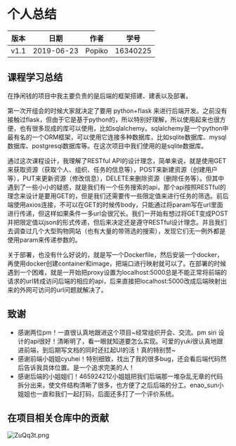 # 个人总结

| 版本 | 日期       | 作者   | 学号     |
| ---- | ---------- | ------ | -------- |
| v1.1 | 2019-06-23 | Popiko | 16340225 |

## 课程学习总结

在挣闲钱的项目中我主要负责的是后端的框架搭建、建表以及部署。

第一次开组会的时候大家就决定了要用 python+flask 来进行后端开发。之前没有接触过flask，但由于它是基于python的，所以特别好理解，所以使用起来也很方便，也有很多现成的库可以使用，比如sqlalchemy。sqlalchemy是一个python中最有名的一个ORM框架，可以使用它连接多种数据库，比如sqlite数据库、mysql数据库、postgresql数据库等。在这次项目中我们使用的是sqlite数据库。

通过这次课程设计，我理解了RESTful API的设计理念，简单来说，就是使用GET来获取资源（获取个人、组织、任务的信息等），POST来新建资源（创建用户等），PUT来更新资源（修改信息），DELETE来删除资源（删除任务等）。但其中遇到了一些小小的疑惑，就是我们有一个任务搜索的api，那个api按照RESTful的理念来设计是要用GET的，但是我们还需要传一些限定值来进行任务的筛选。前后端使用axios连接，不可以在GET的时候传body，只能通过将param写在url里面进行传递，但这样如果条件一多url会很冗长。我们一开始有想过将GET变成POST并把限定值以json的形式传递，但后来决定还是遵守RESTful设计理念。并且我们去调查过几个大型购物网站（也有大量的带筛选的搜索），发现它们无一例外都是使用param来传递参数的。

关于部署，也没有什么好说的，就是写一个Dockerfile，然后安装一个docker，再使用docker创建container和image，把端口进行映射就可以了。在部署的时候遇到一个困难，就是一开始把proxy设置为localhost:5000总是不能正常将前端的请求的url转成访问后端的相应的api，后来直接把localhost:5000改成后端映射出来的外网可访问的url问题就解决了。

## 致谢

- 感谢两位pm！一直很认真地跟进这个项目~经常组织开会、交流。pm siri 设计的api很好！清晰明了，看一眼就知道要怎么实现。可爱的yuki很认真地跟进前端，到后期写文档的同时还扛起UI的活！真的特别赞~
- 感谢前端小姐姐cyuhei！特别细致，找出了我的很多bug，还会看后端代码然后告诉我具体位置。是一个追求完美的人！
- 感谢后端的小姐姐们！465924212小姐姐把我们后端那一堆杂乱无章的代码拆分出来，使文件结构清晰了很多，也方便了之后后端的分工。enao_sun小姐姐也一直和我们一起打码，后面还多打了一个评价系统。

## 在项目相关仓库中的贡献

<img src="https://s2.ax1x.com/2019/06/27/ZuQq3t.png" alt="ZuQq3t.png" border="0" />